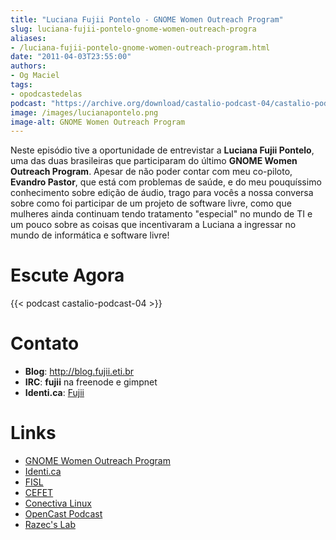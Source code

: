 ```yaml
---
title: "Luciana Fujii Pontelo - GNOME Women Outreach Program"
slug: luciana-fujii-pontelo-gnome-women-outreach-progra
aliases:
- /luciana-fujii-pontelo-gnome-women-outreach-program.html
date: "2011-04-03T23:55:00"
authors:
- Og Maciel
tags:
- opodcastedelas
podcast: "https://archive.org/download/castalio-podcast-04/castalio-podcast-04.mp3"
image: /images/lucianapontelo.png
image-alt: GNOME Women Outreach Program
---
```


Neste episódio tive a oportunidade de entrevistar a **Luciana Fujii
Pontelo**, uma das duas brasileiras que participaram do último **GNOME
Women Outreach Program**. Apesar de não poder contar com meu co-piloto,
**Evandro Pastor**, que está com problemas de saúde, e do meu
pouquíssimo conhecimento sobre edição de áudio, trago para vocês a nossa
conversa sobre como foi participar de um projeto de software livre, como
que mulheres ainda continuam tendo tratamento \"especial\" no mundo de
TI e um pouco sobre as coisas que incentivaram a Luciana a ingressar no
mundo de informática e software livre!

<div class="clearfix"></div>

# Escute Agora

{{< podcast castalio-podcast-04 >}}

# Contato

- **Blog**: <http://blog.fujii.eti.br>
- **IRC**: **fujii** na freenode e gimpnet
- **Identi.ca**: [Fujii](http://identi.ca/fujii)

# Links

- [GNOME Women Outreach
  Program](https://live.gnome.org/GnomeWomen/OutreachProgram2010)
- [Identi.ca](http://identi.ca/)
- [FISL](http://fisl.softwarelivre.org/)
- [CEFET](https://secure.wikimedia.org/wikipedia/pt/wiki/Anexo:Lista_de_Centros_Federais_de_Educa%C3%A7%C3%A3o_Tecnol%C3%B3gica)
- [Conectiva
  Linux](https://secure.wikimedia.org/wikipedia/en/wiki/Conectiva)
- [OpenCast
  Podcast](http://br-linux.org/2011/opencast-episodio-2-ubuntu/)
- [Razec\'s Lab](http://razec.wordpress.com)
